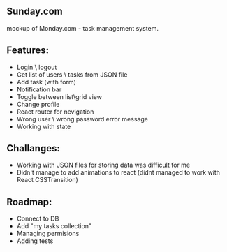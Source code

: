 ## Sunday.com

mockup of Monday.com - task management system.

## Features:
  - Login \ logout
  - Get list of users \ tasks from JSON file
  - Add task (with form)
  - Notification bar
  - Toggle between list\grid view
  - Change profile
  - React router for nevigation
  - Wrong user \ wrong password error message
  - Working with state
 
## Challanges:
  - Working with JSON files for storing data was difficult for me 
  - Didn't manage to add animations to react (didnt managed to work with React CSSTransition)
  
## Roadmap:
  - Connect to DB
  - Add "my tasks collection"
  - Managing permisions 
  - Adding tests
